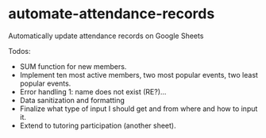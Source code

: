 # automate-attendance-records
Automatically update attendance records on Google Sheets

Todos:
- SUM function for new members.
- Implement ten most active members, two most popular events, two least popular events.
- Error handling 1: name does not exist (RE?)...
- Data sanitization and formatting
- Finalize what type of input I should get and from where and how to input it.
- Extend to tutoring participation (another sheet).
